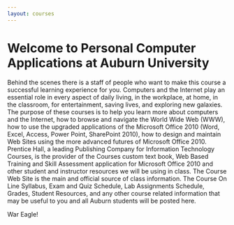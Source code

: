 ```yaml
---
layout: courses
---
```


# Welcome to Personal Computer Applications at Auburn University

Behind the scenes there is a staff of people who want to make this
course a successful learning experience for you.  Computers and the
Internet play an essential role in every aspect of daily living, in
the workplace, at home, in the classroom, for entertainment, saving
lives, and exploring new galaxies.  The purpose of these courses is to
help you learn more about computers and the Internet, how to browse
and navigate the World Wide Web (WWW), how to use the upgraded
applications of the Microsoft Office 2010 (Word, Excel, Access, Power
Point, SharePoint 2010), how to design and maintain Web Sites using
the more advanced futures of Microsoft Office 2010.  Prentice Hall, a
leading Publishing Company for Information Technology Courses, is the
provider of the Courses custom text book, Web Based Training and Skill
Assessment application for Microsoft Office 2010 and other student and
instructor resources we will be using in class.  The Course Web Site
is the main and official source of class information.  The Course On
Line Syllabus, Exam and Quiz Schedule, Lab Assignments Schedule,
Grades, Student Resources, and any other course related information
that may be useful to you and all Auburn students will be posted here.

War Eagle!
